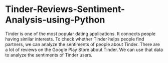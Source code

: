 # Tinder-Reviews-Sentiment-Analysis-using-Python
Tinder is one of the most popular dating applications. It connects people having similar interests. To check whether Tinder helps people find partners, we can analyze the sentiments of people about Tinder. There are a lot of reviews on the Google Play Store about Tinder. We can use that data to analyze the sentiments of Tinder users.
